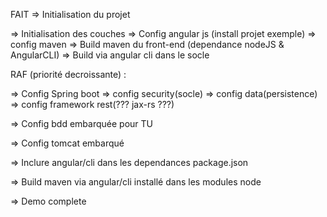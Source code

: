 FAIT
=> Initialisation du projet

=> Initialisation des couches
=> Config angular js (install projet exemple)
=> config maven 
	=> Build maven du front-end (dependance nodeJS & AngularCLI)
	=> Build via angular cli dans le socle


RAF (priorité decroissante) : 

=> Config Spring boot
	=> config security(socle)
	=> config data(persistence)
	=> config framework rest(??? jax-rs ???)
		
=> Config bdd embarquée pour TU

=> Config tomcat embarqué

=> Inclure angular/cli dans les dependances package.json

=> Build maven via angular/cli installé dans les modules node
 
=> Demo complete

